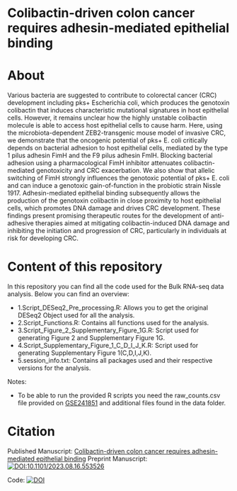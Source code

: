 # Colibactin-driven colon cancer requires adhesin-mediated epithelial binding

# About
Various bacteria are suggested to contribute to colorectal cancer (CRC) development including pks+ Escherichia coli, which produces the genotoxin colibactin that induces characteristic mutational signatures in host epithelial cells. However, it remains unclear how the highly unstable colibactin molecule is able to access host epithelial cells to cause harm. Here, using the microbiota-dependent ZEB2-transgenic mouse model of invasive CRC, we demonstrate that the oncogenic potential of pks+ E. coli critically depends on bacterial adhesion to host epithelial cells, mediated by the type 1 pilus adhesin FimH and the F9 pilus adhesin FmlH. Blocking bacterial adhesion using a pharmacological FimH inhibitor attenuates colibactin-mediated genotoxicity and CRC exacerbation. We also show that allelic switching of FimH strongly influences the genotoxic potential of pks+ E. coli and can induce a genotoxic gain-of-function in the probiotic strain Nissle 1917. Adhesin-mediated epithelial binding subsequently allows the production of the genotoxin colibactin in close proximity to host epithelial cells, which promotes DNA damage and drives CRC development. These findings present promising therapeutic routes for the development of anti-adhesive therapies aimed at mitigating colibactin-induced DNA damage and inhibiting the initiation and progression of CRC, particularly in individuals at risk for developing CRC. 

# Content of this repository
In this repository you can find all the code used for the Bulk RNA-seq data analysis. Below you can find an overview:

- 1.Script_DESeq2_Pre_processing.R: Allows you to get the original DESeq2 Object used for all the analysis.
- 2.Script_Functions.R: Contains all functions used for the analysis.
- 3.Script_Figure_2_Supplementary_Figure_1G.R: Script used for generating Figure 2 and Supplementary Figure 1G.
- 4.Script_Supplementary_Figure_1_C_D_I_J_K.R: Script used for generating Supplementary Figure 1(C,D,I,J,K).
- 5.session_info.txt: Contains all packages used and their respective versions for the analysis.

Notes:
- To be able to run the provided R scripts you need the raw_counts.csv file provided on [GSE241851](https://www.ncbi.nlm.nih.gov/geo/query/acc.cgi?acc=GSE241851) and additional files found in the data folder.

# Citation

Published Manuscript: [Colibactin-driven colon cancer requires adhesin-mediated epithelial binding](https://doi.org/10.1038/s41586-024-08135-z)
Preprint Manuscript: [![DOI:10.1101/2023.08.16.553526](http://img.shields.io/badge/DOI-10.1101/2023.08.16.553526-B31B1B.svg)](https://www.biorxiv.org/content/10.1101/2023.08.16.553526v1)

Code: [![DOI](https://zenodo.org/badge/682061416.svg)](https://zenodo.org/doi/10.5281/zenodo.10046232)
